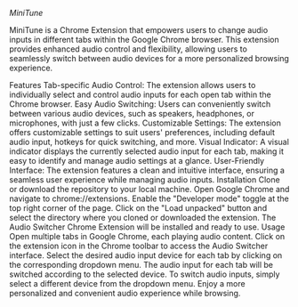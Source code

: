 *MiniTune*


MiniTune is a Chrome Extension that empowers users to change audio inputs in different tabs within the Google Chrome browser. This extension provides enhanced audio control and flexibility, allowing users to seamlessly switch between audio devices for a more personalized browsing experience.

Features
Tab-specific Audio Control: The extension allows users to individually select and control audio inputs for each open tab within the Chrome browser.
Easy Audio Switching: Users can conveniently switch between various audio devices, such as speakers, headphones, or microphones, with just a few clicks.
Customizable Settings: The extension offers customizable settings to suit users' preferences, including default audio input, hotkeys for quick switching, and more.
Visual Indicator: A visual indicator displays the currently selected audio input for each tab, making it easy to identify and manage audio settings at a glance.
User-Friendly Interface: The extension features a clean and intuitive interface, ensuring a seamless user experience while managing audio inputs.
Installation
Clone or download the repository to your local machine.
Open Google Chrome and navigate to chrome://extensions.
Enable the "Developer mode" toggle at the top right corner of the page.
Click on the "Load unpacked" button and select the directory where you cloned or downloaded the extension.
The Audio Switcher Chrome Extension will be installed and ready to use.
Usage
Open multiple tabs in Google Chrome, each playing audio content.
Click on the extension icon in the Chrome toolbar to access the Audio Switcher interface.
Select the desired audio input device for each tab by clicking on the corresponding dropdown menu.
The audio input for each tab will be switched according to the selected device.
To switch audio inputs, simply select a different device from the dropdown menu.
Enjoy a more personalized and convenient audio experience while browsing.
